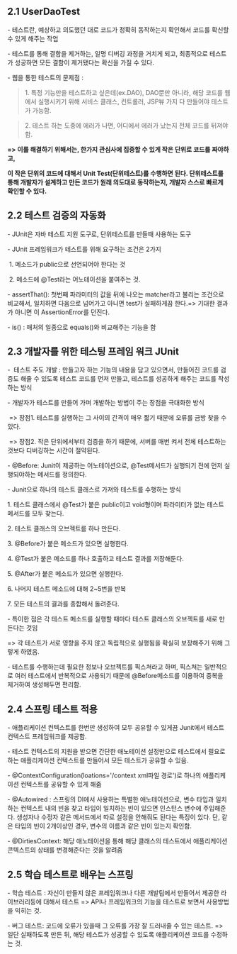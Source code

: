 ## 2.1 UserDaoTest

\- 테스트란, 예상하고 의도했던 대로 코드가 정확히 동작하는지 확인해서 코드를 확신할 수 있게 해주는 작업 

\- 테스트를 통해 결함을 제거하는, 일명 디버깅 과정을 거치게 되고, 최종적으로 테스트가 성공하면 모든 결함이 제거됐다는 확신을 가질 수 있다.

\- 웹을 통한 테스트의 문제점 :

> 1\. 특정 기능만을 테스트하고 싶은데(ex.DAO), DAO뿐만 아니라, 해당 코드를 웹에서 실행시키기 위해 서비스 클래스, 컨트롤러, JSP뷰 가지 다 만들어야 테스트가 가능함. 

> 2\. 테스트 하는 도중에 에러가 나면, 어디에서 에러가 났는지 전체 코드를 뒤져야 함.

**\=> 이를 해결하기 위해서는, 한가지 관심사에 집중할 수 있게 작은 단위로 코드를 짜야하고,**

**이 작은 단위의 코드에 대해서 Unit Test(단위테스트)를 수행하면 된다. 단위테스트를 통해 개발자가 설계하고 만든 코드가 원래 의도대로 동작하는지, 개발자 스스로 빠르게 확인할 수 있다.**

## 2.2 테스트 검증의 자동화

\- JUnit은 자바 테스트 지원 도구로, 단위테스트를 만들때 사용하는 도구

\- JUnit 프레임워크가 테스트를 위해 요구하는 조건은 2가지

 1. 메소드가 public으로 선언되어야 한다는 것

 2. 메소드에 @Test라는 어노테이션을 붙여주는 것.

\- assertThat(): 첫번째 파라미터의 값을 뒤에 나오는 matcher라고 불리는 조건으로 비교해서, 일치하면 다음으로 넘어가고 아니면 test가 실패하게끔 한다.=> 기대한 결과가 아니면 이 AssertionError를 던진다.

\- is() : 매처의 일종으로 equals()와 비교해주는 기능을 함

## 2.3 개발자를 위한 테스팅 프레임 워크 JUnit

\-  테스트 주도 개발 : 만들고자 하는 기능의 내용을 담고 있으면서, 만들어진 코드를 검증도 해줄 수 있도록 테스트 코드를 먼저 만들고, 테스트를 성공하게 해주는 코드를 작성하는 방식

\- 개발자가 테스트를 만들어 가며 개발하는 방법이 주는 장점을 극대화한 방식

 => 장점1. 테스트를 실행하는 그 사이의 간격이 매우 짧기 때문에 오류를 금방 찾을 수 있다.

 => 장점2. 작은 단위에서부터 검증을 하기 때문에, 서버를 매번 켜서 전체 테스트하는 것보다 디버깅하는 시간이 절약된다.

\- @Before: Junit이 제공하는 어노테이션으로, @Test메서드가 실행되기 전에 먼저 실행되야하는 메서드를 정의한다. 

\- Junit으로 하나의 테스트 클래스르 가져와 테스트를 수행하는 방식

1\. 테스트 클래스에서 @Test가 붙은 public이고 void형이며 파라미터가 없는 테스트 메서드를 모두 찾는다.

2\. 테스트 클래스의 오브젝트를 하나 만든다.

3\. @Before가 붙은 메소드가 있으면 실행한다.

4\. @Test가 붙은 메소드를 하나 호출하고 테스트 결과를 저장해둔다.

5\. @After가 붙은 메소드가 있으면 실행한다.

6\. 나머지 테스트 메소드에 대해 2~5번을 반복

7\. 모든 테스트의 결과를 종합해서 돌려준다.

\- 특이한 점은 각 테스트 메소드를 실행할 때마다 테스트 클래스의 오브젝트를 새로 만든다는 것임

\=> 각 테스트가 서로 영향을 주지 않고 독립적으로 실행됨을 확실히 보장해주기 위해 그렇게 하였음.

\- 테스트를 수행하는데 필요한 정보나 오브젝트를 픽스쳐라고 하며, 픽스쳐는 일반적으로 여러 테스트에서 반복적으로 사용되기 때문에 @Before메소드를 이용하여 중복을 제거하여 생성해두면 편리함.

## 2.4 스프링 테스트 적용

\- 애플리케이션 컨텍스트를 한번만 생성하여 모두 공유할 수 있게끔 Junit에서 테스트 컨텍스트 프레임워크를 제공함.

\- 테스트 컨텍스트의 지원을 받으면 간단한 애노테이션 설정만으로 테스트에서 필요로 하는 애플리케이션 컨텍스트를 만들어서 모든 테스트가 공유할 수 있음. 

\- @ContextConfiguration(loations='/context xml파일 경로')로 하나의 애플리케이션 컨텍스트를 공유할 수 있게 해줌

\- @Autowired : 스프링의 DI에서 사용하는 특별한 애노테이션으로, 변수 타입과 일치하는 컨텍스트 내의 빈을 찾고 타입이 일치하는 빈이 있으면 인스턴스 변수에 주입해준다. 생성자나 수정자 같은 메서드에서 따로 설정을 안해줘도 된다는 특징이 있다. 단, 같은 타입의 빈이 2개이상인 경우, 변수의 이름과 같은 빈이 있는지 확인함. 

\- @DirtiesContext: 해당 애노테이션을 통해 해당 클래스의 테스트에서 애플리케이션 콘텍스트의 상태를 변경해준다는 것을 알려줌

## 2.5 학습 테스트로 배우는 스프링

\- 학습 테스트 : 자신이 만들지 않은 프레임워크나 다른 개발팀에서 만들어서 제공한 라이브러리등에 대해서 테스트 => API나 프레임워크의 기능을 테스트로 보면서 사용방법을 익히는 것.

\- 버그 테스트: 코드에 오류가 있을때 그 오류를 가장 잘 드러내줄 수 있는 테스트. => 일단 실패하도록 만든 뒤, 해당 테스트가 성공할 수 있도록 애플리케이션 코드를 수정하는 것.